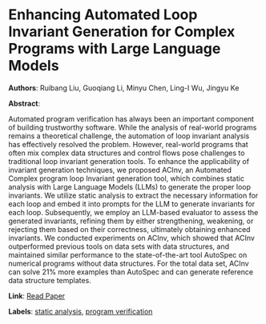 # Enhancing Automated Loop Invariant Generation for Complex Programs with Large Language Models

**Authors**: Ruibang Liu, Guoqiang Li, Minyu Chen, Ling-I Wu, Jingyu Ke

**Abstract**:

Automated program verification has always been an important component of building trustworthy software. While the analysis of real-world programs remains a theoretical challenge, the automation of loop invariant analysis has effectively resolved the problem. However, real-world programs that often mix complex data structures and control flows pose challenges to traditional loop invariant generation tools. To enhance the applicability of invariant generation techniques, we proposed ACInv, an Automated Complex program loop Invariant generation tool, which combines static analysis with Large Language Models (LLMs) to generate the proper loop invariants. We utilize static analysis to extract the necessary information for each loop and embed it into prompts for the LLM to generate invariants for each loop. Subsequently, we employ an LLM-based evaluator to assess the generated invariants, refining them by either strengthening, weakening, or rejecting them based on their correctness, ultimately obtaining enhanced invariants. We conducted experiments on ACInv, which showed that ACInv outperformed previous tools on data sets with data structures, and maintained similar performance to the state-of-the-art tool AutoSpec on numerical programs without data structures. For the total data set, ACInv can solve 21% more examples than AutoSpec and can generate reference data structure templates.

**Link**: [Read Paper](https://arxiv.org/pdf/2412.10483)

**Labels**: [static analysis](../../labels/static_analysis.md), [program verification](../../labels/program_verification.md)
